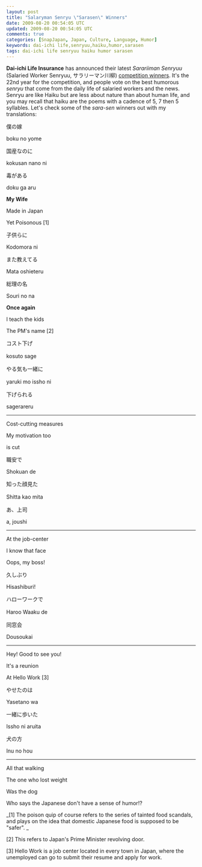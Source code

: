 ```yaml
---           
layout: post
title: "Salaryman Senryu \"Sarasen\" Winners"
date: 2009-08-20 00:54:05 UTC
updated: 2009-08-20 00:54:05 UTC
comments: true
categories: [SnapJapan, Japan, Culture, Language, Humor]
keywords: dai-ichi life,senryuu,haiku,humor,sarasen
tags: dai-ichi life senryuu haiku humor sarasen
---
```

 


**Dai-ichi Life Insurance** has announced their latest _Sarariiman Senryuu_ (Salaried Worker Senryuu, サラリーマン川柳) [competition winners](http://event.dai-ichi-life.co.jp/company/senryu/22th/best_10.html). It's the 22nd year for the competition, and people vote on the best humorous _senryu_ that come from the daily life of salaried workers and the news. Senryu are like Haiku but are less about nature than about human life, and you may recall that haiku are the poems with a cadence of 5, 7 then 5 syllables. Let's check some of the _sara-sen_ winners out with my translations: 




> 




僕の嫁




boku no yome




国産なのに




kokusan nano ni




毒がある




doku ga aru









**My Wife**




Made in Japan




Yet Poisonous [1]









> 




子供らに




Kodomora ni




また教えてる




Mata oshieteru




総理の名




Souri no na









**Once again**




I teach the kids




The PM's name [2]









> 




コスト下げ




kosuto sage　




やる気も一緒に




yaruki mo issho ni　




下げられる




sagerareru









****




Cost-cutting measures




My motivation too




is cut














> 




職安で　




Shokuan de




知った顔見た




Shitta kao mita　




あ、上司




a, joushi









****




At the job-center




I know that face




Oops, my boss!














> 




久しぶり　




Hisashiburi!




ハローワークで




Haroo Waaku de　




同窓会




Dousoukai









****




Hey! Good to see you!




It's a reunion




At Hello Work [3]














> 




やせたのは




Yasetano wa




一緒に歩いた




Issho ni aruita




犬の方




Inu no hou









****




All that walking




The one who lost weight




Was the dog














Who says the Japanese don't have a sense of humor!?









_[1] The poison quip of course refers to the series of tainted food scandals, and plays on the idea that domestic Japanese food is supposed to be "safer". _




[2] This refers to Japan's Prime Minister revolving door.




[3] Hello Work is a job center located in every town in Japan, where the unemployed can go to submit their resume and apply for work. 


